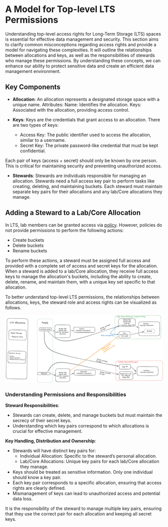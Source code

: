
# A Model for Top-level LTS Permissions

Understanding top-level access rights for Long-Term Storage (LTS) spaces is essential for effective data management and security. This section aims to clarify common misconceptions regarding access rights and provide a model for navigating these complexities. It will outline the relationships between allocations and keys, as well as the responsibilities of stewards who manage these permissions. By understanding these concepts, we can enhance our ability to protect sensitive data and create an efficient data management environment.

## Key Components

- **Allocation**: An allocation represents a designated storage space with a unique name.
Attributes:
Name: Identifies the allocation.
Keys: Associated with the allocation, providing access control.
- **Keys**: Keys are the credentials that grant access to an allocation. There are two types of keys:

    - Access Key: The public identifier used to access the allocation, similar to a username.
    - Secret Key: The private password-like credential that must be kept confidential.

Each pair of keys (access + secret) should only be known by one person. This is critical for maintaining security and preventing unauthorized access.

- **Stewards**: Stewards are individuals responsible for managing an allocation. Stewards need a full access key pair to perform tasks like creating, deleting, and maintaining buckets. Each steward must maintain separate key pairs for their allocations and any lab/Core allocations they manage.

## Adding a Steward to a Lab/Core Allocation

In LTS, lab members can be granted access via [policy](policies.md). However, policies do not provide permissions to perform the following actions:

- Create buckets
- Delete buckets
- Rename buckets

To perform these actions, a steward must be assigned full access and provided with a complete set of access and secret keys for the allocation. When a steward is added to a lab/Core allocation, they receive full access keys to manage the allocation's buckets, including the ability to create, delete, rename, and maintain them, with a unique key set specific to that allocation.

To better understand top-level LTS permissions, the relationships between allocations, keys, the steward role and access rights can be visualized as follows.

![generic model for top-level LTS Permissions](./images/top-level-lts-permissions.png)

### Understanding Permissions and Responsibilities

**Steward Responsibilities**:

- Stewards can create, delete, and manage buckets but must maintain the secrecy of their secret keys.
- Understanding which key pairs correspond to which allocations is crucial for effective management.

**Key Handling, Distribution and Ownership**:

- Stewards will have distinct key pairs for:
    - Individual Allocation: Specific to the steward’s personal allocation.
    - Lab/Core Allocations: Unique key pairs for each lab/Core allocation they manage.
- Keys should be treated as sensitive information. Only one individual should know a key pair.
- Each key pair corresponds to a specific allocation, ensuring that access rights are clearly defined.
- Mismanagement of keys can lead to unauthorized access and potential data loss.

It is the responsibility of the steward to manage multiple key pairs, ensuring that they use the correct pair for each allocation and keeping all secret keys.
